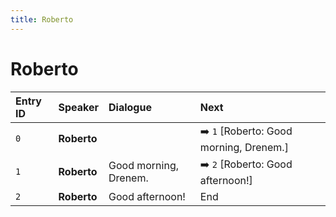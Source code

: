 ```yaml
---
title: Roberto
---
```


# Roberto


| Entry ID | Speaker | Dialogue | Next |
| :------- | :------ | :------- | :------------ |
| `0` | **Roberto** |  | ➡️ `1` \[Roberto: Good morning, Drenem\.\] |
| `1` | **Roberto** | Good morning, Drenem\. | ➡️ `2` \[Roberto: Good afternoon\!\] |
| `2` | **Roberto** | Good afternoon\! | End |

